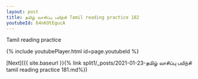 ```yaml
---
layout: post
title: தமிழ் வாசிப்பு பயிற்சி Tamil reading practice 182
youtubeId: 64nKOtEgucA
---
```

 
 
Tamil reading practice
 
 
 
 
 


{% include youtubePlayer.html id=page.youtubeId %}
 
[Next]({{ site.baseurl }}{% link  split1/_posts/2021-01-23-தமிழ் வாசிப்பு பயிற்சி tamil reading practice 181.md%})
 
